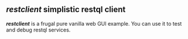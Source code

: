 ## ***restclient*** simplistic restql client  

***restclient*** is a frugal pure vanilla web GUI example. You can use it to test and debug restql services. 
